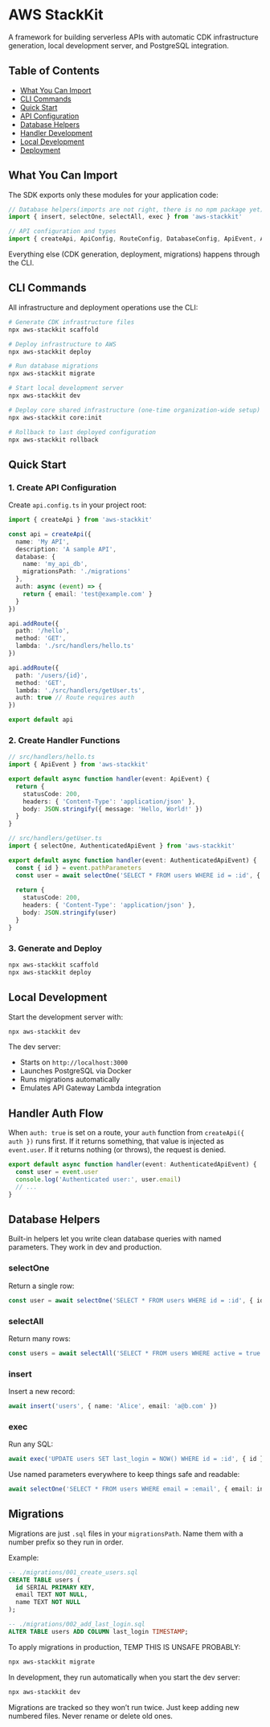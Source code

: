# AWS StackKit

A framework for building serverless APIs with automatic CDK infrastructure generation, local development server, and PostgreSQL integration.

## Table of Contents

* [What You Can Import](#what-you-can-import)
* [CLI Commands](#cli-commands)
* [Quick Start](#quick-start)
* [API Configuration](#api-configuration)
* [Database Helpers](#database-helpers)
* [Handler Development](#handler-development)
* [Local Development](#local-development)
* [Deployment](#deployment)

## What You Can Import

The SDK exports only these modules for your application code:

```ts
// Database helpers(imports are not right, there is no npm package yet)
import { insert, selectOne, selectAll, exec } from 'aws-stackkit'

// API configuration and types
import { createApi, ApiConfig, RouteConfig, DatabaseConfig, ApiEvent, AuthenticatedApiEvent } from 'aws-stackkit'
```

Everything else (CDK generation, deployment, migrations) happens through the CLI.

## CLI Commands

All infrastructure and deployment operations use the CLI:

```bash
# Generate CDK infrastructure files
npx aws-stackkit scaffold

# Deploy infrastructure to AWS
npx aws-stackkit deploy

# Run database migrations
npx aws-stackkit migrate

# Start local development server
npx aws-stackkit dev

# Deploy core shared infrastructure (one-time organization-wide setup)
npx aws-stackkit core:init

# Rollback to last deployed configuration
npx aws-stackkit rollback
```

## Quick Start

### 1. Create API Configuration

Create `api.config.ts` in your project root:

```ts
import { createApi } from 'aws-stackkit'

const api = createApi({
  name: 'My API',
  description: 'A sample API',
  database: {
    name: 'my_api_db',
    migrationsPath: './migrations'
  },
  auth: async (event) => {
    return { email: 'test@example.com' }
  }
})

api.addRoute({
  path: '/hello',
  method: 'GET', 
  lambda: './src/handlers/hello.ts'
})

api.addRoute({
  path: '/users/{id}',
  method: 'GET',
  lambda: './src/handlers/getUser.ts',
  auth: true // Route requires auth
})

export default api
```

### 2. Create Handler Functions

```ts
// src/handlers/hello.ts
import { ApiEvent } from 'aws-stackkit'

export default async function handler(event: ApiEvent) {
  return {
    statusCode: 200,
    headers: { 'Content-Type': 'application/json' },
    body: JSON.stringify({ message: 'Hello, World!' })
  }
}
```

```ts
// src/handlers/getUser.ts
import { selectOne, AuthenticatedApiEvent } from 'aws-stackkit'

export default async function handler(event: AuthenticatedApiEvent) {
  const { id } = event.pathParameters
  const user = await selectOne('SELECT * FROM users WHERE id = :id', { id })
  
  return {
    statusCode: 200,
    headers: { 'Content-Type': 'application/json' },
    body: JSON.stringify(user)
  }
}
```

### 3. Generate and Deploy

```bash
npx aws-stackkit scaffold
npx aws-stackkit deploy
```

## Local Development

Start the development server with:

```bash
npx aws-stackkit dev
```

The dev server:

* Starts on `http://localhost:3000`
* Launches PostgreSQL via Docker
* Runs migrations automatically
* Emulates API Gateway Lambda integration

## Handler Auth Flow

When `auth: true` is set on a route, your `auth` function from `createApi({ auth })` runs first. If it returns something, that value is injected as `event.user`. If it returns nothing (or throws), the request is denied.

```ts
export default async function handler(event: AuthenticatedApiEvent) {
  const user = event.user
  console.log('Authenticated user:', user.email)
  // ...
}
```

## Database Helpers

Built-in helpers let you write clean database queries with named parameters. They work in dev and production.

### selectOne

Return a single row:

```ts
const user = await selectOne('SELECT * FROM users WHERE id = :id', { id })
```

### selectAll

Return many rows:

```ts
const users = await selectAll('SELECT * FROM users WHERE active = true')
```

### insert

Insert a new record:

```ts
await insert('users', { name: 'Alice', email: 'a@b.com' })
```

### exec

Run any SQL:

```ts
await exec('UPDATE users SET last_login = NOW() WHERE id = :id', { id })
```

Use named parameters everywhere to keep things safe and readable:

```ts
await selectOne('SELECT * FROM users WHERE email = :email', { email: input })
```
## Migrations

Migrations are just `.sql` files in your `migrationsPath`. Name them with a number prefix so they run in order.

Example:

```sql
-- ./migrations/001_create_users.sql
CREATE TABLE users (
  id SERIAL PRIMARY KEY,
  email TEXT NOT NULL,
  name TEXT NOT NULL
);
```

```sql
-- ./migrations/002_add_last_login.sql
ALTER TABLE users ADD COLUMN last_login TIMESTAMP;
```

To apply migrations in production, TEMP THIS IS UNSAFE PROBABLY:
```bash
npx aws-stackkit migrate
```

In development, they run automatically when you start the dev server:
```bash
npx aws-stackkit dev
```

Migrations are tracked so they won’t run twice. Just keep adding new numbered files. Never rename or delete old ones.
